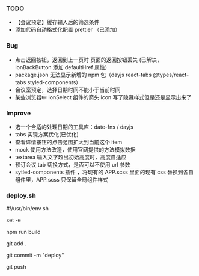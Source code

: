 ### TODO

- 【会议预定】缓存输入后的筛选条件
- 添加代码自动格式化配置 prettier （已添加）

### Bug

- 点击返回按钮，返回到上一页时 页面的返回按钮丢失 (已解决，IonBackButton 添加 defaultHref 属性)
- package.json 无法显示新增的 npm 包（dayjs react-tabs @types/react-tabs styled-components）
- 会议室预定，选择日期时间不能小于当前时间
- 某些浏览器中 IonSelect 组件的箭头 icon 写了隐藏样式但是还是显示出来了

### Improve

- 选一个合适的处理日期的工具库：date-fns / dayjs
- tabs 实现方案优化(已优化)
- 查看详情按钮的点击范围扩大到当前这个 item
- mock 使用方法改造，使用官网提供的方法模拟数据
- textarea 输入文字超出初始高度时，高度自适应
- 预订会议 tab 切换方式，是否可以不使用 url 参数
- sytled-components 插件 ，将现有的 APP.scss 里面的现有 css 替换到各自组件里，APP.scss 只保留全局组件样式


### deploy.sh
#!/usr/bin/env sh

set -e

npm run build

git add .

git commit -m "deploy"

git push
